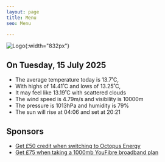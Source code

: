 ```yaml
---
layout: page
title: Menu
seo: Menu

---
```


![Logo](/images/logo.jpg){:width="832px"}

<!-- weather_marker starts -->
## On Tuesday, 15 July 2025

- The average temperature today is 13.7˚C,
- With highs of 14.41˚C and lows of 13.25˚C,
- It may feel like 13.19˚C with scattered clouds
- The wind speed is 4.79m/s and visibility is 10000m
- The pressure is 1013hPa and humidity is 79%
- The sun will rise at 04:06 and set at 20:21

<!-- weather_marker ends -->

## Sponsors

- [Get £50 credit when switching to Octopus Energy](https://bit.ly/3oD1nnS)
- [Get £75 when taking a 1000mb YouFibre broadband plan](https://aklam.io/91zWhU?)
